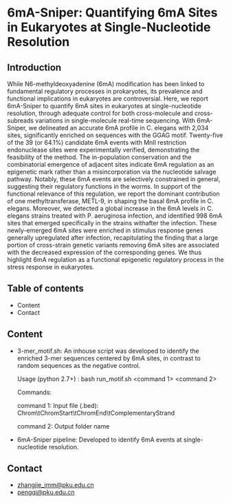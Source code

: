 # **6mA-Sniper: Quantifying 6mA Sites in Eukaryotes at Single-Nucleotide Resolution**

## Introduction

While N6-methyldeoxyadenine (6mA) modification has been linked to fundamental regulatory processes in prokaryotes, its prevalence and functional implications in eukaryotes are controversial. Here, we report 6mA-Sniper to quantify 6mA sites in eukaryotes at single-nucleotide resolution,  through adequate control for both cross-molecule and cross-subreads variations in single-molecule real-time sequencing. With 6mA-Sniper, we delineated an accurate 6mA profile in C. elegans with 2,034 sites, significantly enriched on sequences with the GGAG motif. Twenty-five of the 39 (or 64.1%) candidate 6mA events with MnlI restriction endonuclease sites were experimentally verified, demonstrating the feasibility of the method. The in-population conservation and the combinatorial emergence of adjacent sites indicate 6mA regulation as an epigenetic mark rather than a misincorporation via the nucleotide salvage pathway. Notably, these 6mA events are selectively constrained in general, suggesting their regulatory functions in the worms. In support of the functional relevance of this regulation, we report the dominant contribution of one methyltransferase, METL-9, in shaping the basal 6mA profile in C. elegans. Moreover, we detected a global increase in the 6mA levels in C. elegans strains  treated with P. aeruginosa infection, and identified 998 6mA sites that emerged specifically in the strains withafter the infection. These newly-emerged 6mA sites were enriched in stimulus response genes generally upregulated after infection, recapitulating the finding that a large portion of cross-strain genetic variants removing 6mA sites are associated with the decreased expression of the corresponding genes. We thus highlight 6mA regulation as a functional epigenetic regulatory process in the stress response in eukaryotes.

## Table of contents

- Content
- Contact

## Content

- 3-mer_motif.sh: An inhouse script was developed to identify the enriched 3-mer sequences centered by 6mA sites, in contrast to random sequences as the negative control.

  Usage (python 2.7+) : bash run_motif.sh <command 1> <command 2>
  
  Commands:
    
    command 1: Input file (.bed): Chrom\tChromStart\tChromEnd\tComplementaryStrand
    
    command 2: Output folder name

- 6mA-Sniper pipeline: Developed to identify 6mA events at single-nucleotide resolution.

## Contact

- zhangjie_imm@pku.edu.cn
- pengqi@pku.edu.cn
